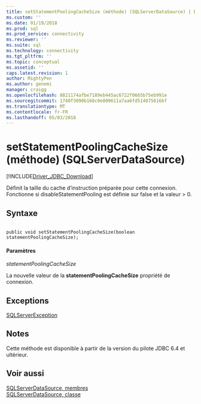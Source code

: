 ```yaml
---
title: setStatementPoolingCacheSize (méthode) (SQLServerDataSource) | Documents Microsoft
ms.custom: ''
ms.date: 01/19/2018
ms.prod: sql
ms.prod_service: connectivity
ms.reviewer: ''
ms.suite: sql
ms.technology: connectivity
ms.tgt_pltfrm: ''
ms.topic: conceptual
ms.assetid: ''
caps.latest.revision: 1
author: MightyPen
ms.author: genemi
manager: craigg
ms.openlocfilehash: 8821174afbe7189eb445ac6722f0665b75eb991e
ms.sourcegitcommit: 1740f3090b168c0e809611a7aa6fd514075616bf
ms.translationtype: MT
ms.contentlocale: fr-FR
ms.lasthandoff: 05/03/2018
---
```

# <a name="setstatementpoolingcachesize-method-sqlserverdatasource"></a>setStatementPoolingCacheSize (méthode) (SQLServerDataSource)
[!INCLUDE[Driver_JDBC_Download](../../../includes/driver_jdbc_download.md)]

  Définit la taille du cache d’instruction préparée pour cette connexion. Fonctionne si disableStatementPooling est définie sur false et la valeur > 0.
  
## <a name="syntax"></a>Syntaxe  
  
```

public void setStatementPoolingCacheSize(boolean statementPoolingCacheSize);  
```  
  
#### <a name="parameters"></a>Paramètres  
 *statementPoolingCacheSize*  
  
 La nouvelle valeur de la **statementPoolingCacheSize** propriété de connexion.  

## <a name="exceptions"></a>Exceptions  
 [SQLServerException](../../../connect/jdbc/reference/sqlserverexception-class.md)  
 
## <a name="remarks"></a>Notes  
 Cette méthode est disponible à partir de la version du pilote JDBC 6.4 et ultérieur.
 
## <a name="see-also"></a>Voir aussi  
 [SQLServerDataSource, membres](../../../connect/jdbc/reference/sqlserverdatasource-members.md)   
 [SQLServerDataSource, classe](../../../connect/jdbc/reference/sqlserverdatasource-class.md)  
  
  
